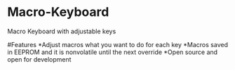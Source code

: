 # Macro-Keyboard
Macro Keyboard with adjustable keys

#Features
*Adjust macros what you want to do for each key
*Macros saved in EEPROM and it is nonvolatile until the next override
*Open source and open for development




